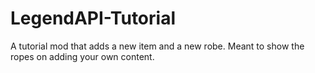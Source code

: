 # LegendAPI-Tutorial
A tutorial mod that adds a new item and a new robe. Meant to show the ropes on adding your own content.
